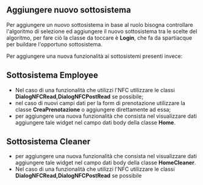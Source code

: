 ## Aggiungere nuovo sottosistema
Per aggiungere un nuovo sottosistema in base al ruolo bisogna controllare l'algoritmo di selezione ed aggiungere il nuovo sottosistema tra le scelte del algoritmo, per fare ciò la classe da toccare è **Login**, che fa da spartiacque per buildare l'opportuno sottosistema.

Per aggiungere una nuova funzionalità ai sottosistemi presenti invece:
## Sottosistema Employee
- Nel caso di una funzionalità che utilizzi l'NFC utilizzare le classi **DialogNFCRead,DialogNFCPostRead** se possibile;<br>
- nel caso di nuovi campi dati per la form di prenotazione utilizzare la classe **CreaPrenotazione** o aggiungere direttamente ad essa;<br>
- per aggiungere una nuova funzionalità che consista nel visualizzare dati aggiungere tale widget nel campo dati body della classe **Home**.
## Sottosistema Cleaner
- per aggiungere una nuova funzionalità che consista nel visualizzare dati aggiungere tale widget nel campo dati body della classe **HomeCleaner**.<br>
- Nel caso di una funzionalità che utilizzi l'NFC utilizzare le classi **DialogNFCRead,DialogNFCPostRead** se possibile<br>